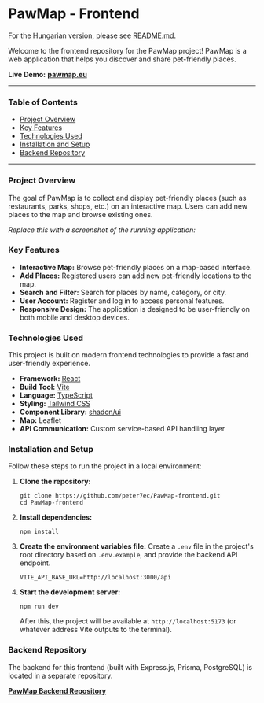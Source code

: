 # PawMap - Frontend

For the Hungarian version, please see [README.md](./README.md).

Welcome to the frontend repository for the PawMap project! PawMap is a web application that helps you discover and share pet-friendly places.

**Live Demo:** [**pawmap.eu**](https://pawmap.eu)

---

### Table of Contents

- [Project Overview](#project-overview)
- [Key Features](#key-features)
- [Technologies Used](#technologies-used)
- [Installation and Setup](#installation-and-setup)
- [Backend Repository](#backend-repository)

---

### Project Overview

The goal of PawMap is to collect and display pet-friendly places (such as restaurants, parks, shops, etc.) on an interactive map. Users can add new places to the map and browse existing ones.

_Replace this with a screenshot of the running application:_

### Key Features

- **Interactive Map:** Browse pet-friendly places on a map-based interface.
- **Add Places:** Registered users can add new pet-friendly locations to the map.
- **Search and Filter:** Search for places by name, category, or city.
- **User Account:** Register and log in to access personal features.
- **Responsive Design:** The application is designed to be user-friendly on both mobile and desktop devices.

### Technologies Used

This project is built on modern frontend technologies to provide a fast and user-friendly experience.

- **Framework:** [React](https://reactjs.org/)
- **Build Tool:** [Vite](https://vitejs.dev/)
- **Language:** [TypeScript](https://www.typescriptlang.org/)
- **Styling:** [Tailwind CSS](https://tailwindcss.com/)
- **Component Library:** [shadcn/ui](https://ui.shadcn.com/)
- **Map:** Leaflet
- **API Communication:** Custom service-based API handling layer

### Installation and Setup

Follow these steps to run the project in a local environment:

1.  **Clone the repository:**

    ```
    git clone https://github.com/peter7ec/PawMap-frontend.git
    cd PawMap-frontend
    ```

2.  **Install dependencies:**

    ```
    npm install
    ```

3.  **Create the environment variables file:**
    Create a `.env` file in the project's root directory based on `.env.example`, and provide the backend API endpoint.

    ```
    VITE_API_BASE_URL=http://localhost:3000/api
    ```

4.  **Start the development server:**
    ```
    npm run dev
    ```
    After this, the project will be available at `http://localhost:5173` (or whatever address Vite outputs to the terminal).

### Backend Repository

The backend for this frontend (built with Express.js, Prisma, PostgreSQL) is located in a separate repository.

[**PawMap Backend Repository**](https://github.com/peter7ec/PawMap-backend)
